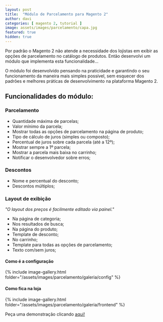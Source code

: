 ```yaml
---
layout: post
title:  "Módulo de Parcelamento para Magento 2"
author: davi
categories: [ magento 2, tutorial ]
image: assets/images/parcelamento/capa.jpg
featured: true
hidden: true
---
```


Por padrão o Magento 2 não atende a necessidade dos lojistas em exibir as opções de parcelamento no catálogo de produtos. Então desenvolvi um módulo que implementa esta funcionalidade...

O módulo foi desenvolvido pensando na praticidade e garantindo o seu funcionamento da maneira mais simples possível, sem esquecer dos padrões e melhores práticas de desenvolvimento na plataforma Magento 2.

## Funcionalidades do módulo:

### Parcelamento
- Quantidade máxima de parcelas;
- Valor mínimo da parcela;
- Mostrar todas as opções de parcelamento na página de produto;
- Tipo de cálculo de juros (simples ou composto);
- Percentual de juros sobre cada parcela (até a 12º);
- Mostrar sempre a 1º parcela;
- Mostrar a parcela mais baixa no carrinho;
- Notificar o desenvolvedor sobre erros;

### Descontos
- Nome e percentual do desconto;
- Descontos múltiplos;

### Layout de exibição
*"O layout dos preços é facilmente editado via painel."*
- Na página de categoria;
- Nos resultados de busca;
- Na página do produto;
- Template de desconto;
- No carrinho;
- Template para todas as opções de parcelamento;
- Texto com/sem juros;

#### Como é a configuração

{% include image-gallery.html folder="/assets/images/parcelamento/galeria/config" %}

#### Como fica na loja

{% include image-gallery.html folder="/assets/images/parcelamento/galeria/frontend" %}

Peça uma demonstração clicando [aqui!](https://api.whatsapp.com/send?phone=5549998269618&text=Ol%C3%A1,%20tenho%20interesse%20no%20m%C3%B3dulo%20de%20parcelamento.)